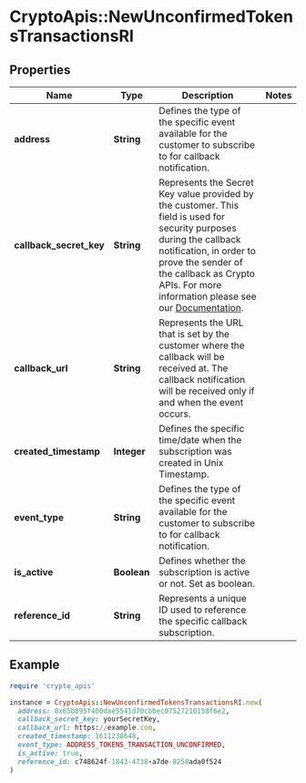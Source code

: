 # CryptoApis::NewUnconfirmedTokensTransactionsRI

## Properties

| Name | Type | Description | Notes |
| ---- | ---- | ----------- | ----- |
| **address** | **String** | Defines the type of the specific event available for the customer to subscribe to for callback notification. |  |
| **callback_secret_key** | **String** | Represents the Secret Key value provided by the customer. This field is used for security purposes during the callback notification, in order to prove the sender of the callback as Crypto APIs. For more information please see our [Documentation](https://developers.cryptoapis.io/technical-documentation/general-information/callbacks#callback-security). |  |
| **callback_url** | **String** | Represents the URL that is set by the customer where the callback will be received at. The callback notification will be received only if and when the event occurs. |  |
| **created_timestamp** | **Integer** | Defines the specific time/date when the subscription was created in Unix Timestamp. |  |
| **event_type** | **String** | Defines the type of the specific event available for the customer to subscribe to for callback notification. |  |
| **is_active** | **Boolean** | Defines whether the subscription is active or not. Set as boolean. |  |
| **reference_id** | **String** | Represents a unique ID used to reference the specific callback subscription. |  |

## Example

```ruby
require 'crypto_apis'

instance = CryptoApis::NewUnconfirmedTokensTransactionsRI.new(
  address: 0x65b895f400dae5541d70cbbec07527210158f6e2,
  callback_secret_key: yourSecretKey,
  callback_url: https://example.com,
  created_timestamp: 1611238648,
  event_type: ADDRESS_TOKENS_TRANSACTION_UNCONFIRMED,
  is_active: true,
  reference_id: c748624f-1843-4738-a7de-8258ada0f524
)
```

